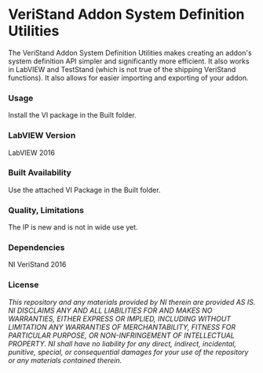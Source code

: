 VeriStand Addon System Definition Utilities
===================

The VeriStand Addon System Definition Utilities makes creating an addon's system definition API simpler and significantly more efficient.  It also works in LabVIEW and TestStand (which is not true of the shipping VeriStand functions).  It also allows for easier importing and exporting of your addon.

### Usage ###
Install the VI package in the Built folder.

### LabVIEW Version ###

LabVIEW 2016

### Built Availability ###

Use the attached VI Package in the Built folder.

### Quality, Limitations ###

The IP is new and is not in wide use yet.

### Dependencies ###

NI VeriStand 2016

### License ###

*This repository and any materials provided by NI therein are provided AS IS. NI DISCLAIMS ANY AND ALL LIABILITIES FOR AND MAKES NO WARRANTIES, EITHER EXPRESS OR IMPLIED, INCLUDING WITHOUT LIMITATION ANY WARRANTIES OF MERCHANTABILITY, FITNESS FOR  PARTICULAR PURPOSE, OR NON-INFRINGEMENT OF INTELLECTUAL PROPERTY. NI shall have no liability for any direct, indirect, incidental, punitive, special, or consequential damages for your use of the repository or any materials contained therein.*
